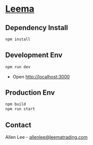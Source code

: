 # [Leema](https://www.leematrading.com/)


## Dependency Install
```bash
npm install
```

## Development Env
```bash
npm run dev
```
- Open [http://localhost:3000](http://localhost:3000)

## Production Env
```bash
npm build
npm run start
```

## Contact
Allen Lee - allenlee@leematrading.com
